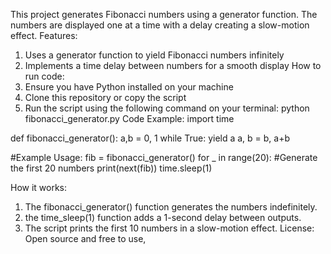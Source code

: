 This project generates Fibonacci numbers using a generator function. The numbers are displayed one at a time with a delay creating a slow-motion effect. 
Features:
  1. Uses a generator function to yield Fibonacci numbers infinitely
  2. Implements a time delay between numbers for a smooth display
How to run code:
  1. Ensure you have Python installed on your machine
  2. Clone this repository or copy the script
  3. Run the script using the following command on your terminal: python fibonacci_generator.py
Code Example:
  import time

def fibonacci_generator():
    a,b = 0, 1
    while True:
        yield a
        a, b = b, a+b

#Example Usage:
fib = fibonacci_generator()
for _ in range(20): #Generate the first 20 numbers
    print(next(fib))
    time.sleep(1)

How it works:
  1. The fibonacci_generator() function generates the numbers indefinitely.
  2. the time_sleep(1) function adds a 1-second delay between outputs.
  3. The script prints the first 10 numbers in a slow-motion effect.
License:
Open source and free to use,
